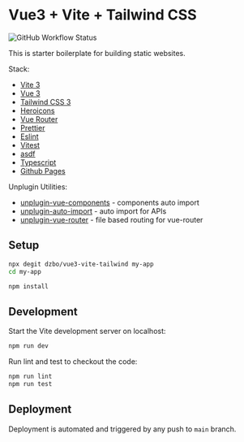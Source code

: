 # Vue3 + Vite + Tailwind CSS

![GitHub Workflow Status](https://img.shields.io/github/workflow/status/dzbo/vue3-vite-tailwind/Test?label=Tests)

This is starter boilerplate for building static websites.

Stack:

- [Vite 3](https://vitejs.dev/guide/)
- [Vue 3](https://vuejs.org/guide/introduction.html)
- [Tailwind CSS 3](https://tailwindcss.com/docs/configuration)
- [Heroicons](https://github.com/tailwindlabs/heroicons#vue)
- [Vue Router](https://github.com/vuejs/router)
- [Prettier](https://prettier.io/)
- [Eslint](https://eslint.org/)
- [Vitest](https://vitest.dev/)
- [asdf](https://asdf-vm.com/)
- [Typescript](https://www.typescriptlang.org/)
- [Github Pages](https://pages.github.com/)

Unplugin Utilities:

- [unplugin-vue-components](https://github.com/antfu/unplugin-vue-components) - components auto import
- [unplugin-auto-import](https://github.com/antfu/unplugin-auto-import) - auto import for APIs
- [unplugin-vue-router](https://github.com/posva/unplugin-vue-router) - file based routing for vue-router

## Setup

```sh
npx degit dzbo/vue3-vite-tailwind my-app
cd my-app
```

```sh
npm install
```

## Development

Start the Vite development server on localhost:

```sh
npm run dev
```

Run lint and test to checkout the code:

```sh
npm run lint
npm run test
```

## Deployment

Deployment is automated and triggered by any push to `main` branch.
